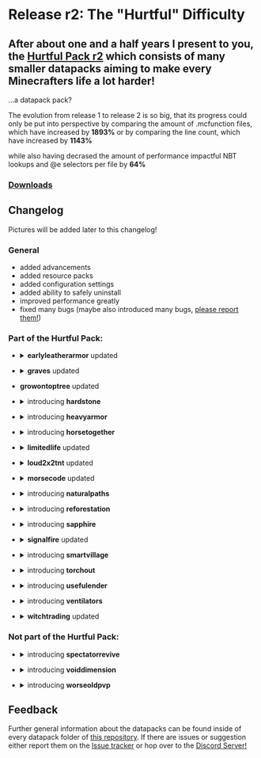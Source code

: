 # Release r2: The "Hurtful" Difficulty

## After about one and a half years I present to you, the [Hurtful Pack r2](https://github.com/Metroite/datapacks/tree/master/Hurtful%20Pack) which consists of many smaller datapacks aiming to make every Minecrafters life a lot harder!

...a datapack pack?

The evolution from release 1 to release 2 is so big, that its progress could only be put into perspective by comparing
the amount of .mcfunction files, which have increased by **1893%**
or by comparing the line count, which have increased by **1143%**

while also having decrased the amount of performance impactful NBT lookups and @<!-- -->e selectors per file by **64%**

### [Downloads](https://github.com/Metroite/datapacks/releases/tag/r2)

## Changelog

Pictures will be added later to this changelog!

### General

* added advancements
* added resource packs
* added configuration settings
* added ability to safely uninstall
* improved performance greatly
* fixed many bugs (maybe also introduced many bugs, [please report them!](https://github.com/Metroite/datapacks/issues))

### Part of the Hurtful Pack:

* <details><summary><b>earlyleatherarmor</b> updated</summary>

  * updated [chestplate crafting recipe](https://github.com/Metroite/datapacks/tree/master/earlyleatherarmor#crafting)
</details>

* <details><summary><b>graves</b> updated</summary>

  * added feature-compatibility to witchtrading
    * <details><summary>special witch spawns with special trades and a special drop</summary><dl><dt><details><summary>"Shinigami Rem" Witch</summary><img src="https://user-images.githubusercontent.com/22453965/44302121-22ede900-a323-11e8-8969-cffe714eada4.png" alt="The Shinigami Rem"></details></dt><dd>has a 1 in 16 chance to appear</dd></dl><dl><dt><details><summary>Shinigami Wing</summary><img src="https://user-images.githubusercontent.com/22453965/44302121-22ede900-a323-11e8-8969-cffe714eada4.png" alt="Wearing the Shinigami Wing"></details></dt><dd>Elytra that can't be unequipped and should be tested on armor stands first, 50% chance for it to be dropped</dd></dl><dl><dt>Shinigami Power</dt><dd><b>While flying:</b> <i>primary:</i> allows for infinite flight, <i>secondary:</i> debuffs an right-clicked area, <i>tertiary</i> can be shot using crossbows</dd></dl><dl><dt>Scroll of Shinigami</dt><dd>can be bought by a Shinigami, repairs worn <i>Shinigami Wing</i> if dropped close to the Shinigami</dd></dl></details>
  * <i>Skull Dust</i> now meals appropriately
    * <details><summary>tall grass and tall flowers grow upon use</summary><img src="https://user-images.githubusercontent.com/22453965/44302121-22ede900-a323-11e8-8969-cffe714eada4.png" alt="Giant tree variants"></details>
      <b>these also generate in the world (can be configured):</b>
    * <details><summary>saplings grow into their corresponding custom giant tree</summary><img src="https://user-images.githubusercontent.com/22453965/44302121-22ede900-a323-11e8-8969-cffe714eada4.png" alt="Giant tree variants"></details>
    * <details><summary>mushrooms spread and pop out of the ground</summary><img src="https://user-images.githubusercontent.com/22453965/44302121-22ede900-a323-11e8-8969-cffe714eada4.png" alt="Popping mushrooms"></details>
  * added feature-compatibility to growontoptree
    * giant trees cause players to "grow" up with the tree
  * grave skulls now...
    * display the name of the died player
    * <details><summary>have a subtle particle effect that differs them from normal skulls</summary><img src="https://user-images.githubusercontent.com/22453965/44302121-22ede900-a323-11e8-8969-cffe714eada4.png" alt="Grave skull subtle particles"></details>
  * grave bones now...
    * have gravity
    * decay after a while
</details>

* <b>growontoptree</b> updated

* <details><summary>introducing <b>hardstone</b></summary>

  * removed buttery consistency out of stone - caving might be a better option than strip mining
    * <details><summary>stone needs to be mined three times and grass/sandstone two times</summary><img src="https://user-images.githubusercontent.com/22453965/44302121-22ede900-a323-11e8-8969-cffe714eada4.png" alt="Mining progression of stone"></details>

      * silk touch enchanted tools and golden tools are unaffected
    * craft cobblestone slabs together
  * <details><summary>stone tools have become flint tools</summary><img src="https://user-images.githubusercontent.com/22453965/44302121-22ede900-a323-11e8-8969-cffe714eada4.png" alt="Flint Pickaxe crafting recipe"></details>
  * <details><summary>diamonds might pling away</summary><img src="https://user-images.githubusercontent.com/22453965/44302121-22ede900-a323-11e8-8969-cffe714eada4.png" alt="Diamond plinging away"></details>
  * be careful with netherrack
</details>

* <details><summary>introducing <b>heavyarmor</b></summary>

  * armor slows down the player wearing it depending on its material
    * golden armor is unaffected
  * feature-compatibile to ventilators: if heavy enough, won't affect the player
  * feature-compatibile to naturalpaths: if heavy enough, will generate more frequently
</details>

* <details><summary>introducing <b>horsetogether</b></summary>

  * <details><summary>armored horses provide a second seat if close to another player</summary><img src="https://user-images.githubusercontent.com/22453965/44302121-22ede900-a323-11e8-8969-cffe714eada4.png" alt="Two players, one horse"></details>
</details>

* <details><summary><b>limitedlife</b> updated</summary>

  * <details><summary>crystal beam is now being used rather than a custom one</summary><img src="https://user-images.githubusercontent.com/22453965/44302121-22ede900-a323-11e8-8969-cffe714eada4.png" alt="Player during the curing process"></details>
  * added feature-compatibility to sapphire
    * <details><summary>upgrade your <i>Life Support Glass</i> into a <i>Life Support Sapphire Glass</i> by holding a <i>Sapphire Glass</i> in your offhand</summary><img src="https://user-images.githubusercontent.com/22453965/44302121-22ede900-a323-11e8-8969-cffe714eada4.png" alt="Player wearing the Life Support Sapphire Glass"></details>
  * added winged arrows, which are not affected by gravity (hold a <i>Batwing</i> in your offhand while shooting)
  * eat <i>Batwing</i> for health regeneration and night vision
  * <details><summary>reduced crafting cost of the <i>Batwing Suit</i></summary><img src="https://user-images.githubusercontent.com/22453965/44302121-22ede900-a323-11e8-8969-cffe714eada4.png" alt="Crafting recipe of the Batwing Suit"></details>
  * QoL: throwing an end_crystal into a cauldron now summons an end_crystal entity above it
</details>

* <details><summary><b>loud2x2tnt</b> updated</summary>

  * added feature-compatibility to graves
    * it can be configured to make the grave skulls behave like normal skulls upon mining, they have to be blown up using the 2x2x2 tnt shape explosion to blow them into <i>Skull Dust</i>
</details>

* <details><summary><b>morsecode</b> updated</summary>

  * added the <i>Mobile Receiver</i>
    * frequency is determined by the hotbar slot it is in (2 to 9)
  * added wireless redstone mode (enabled in the standalone pack, but disabled in the hurtfulpack - can be configured)
</details>

* <details><summary>introducing <b>naturalpaths</b></summary>

  * <details><summary>natural paths form if the ground is being trample frequently</summary><img src="https://user-images.githubusercontent.com/22453965/44302121-22ede900-a323-11e8-8969-cffe714eada4.png" alt="A naturally formed path"></details>

    * grass paths provide a speed bonus (can be configured)
</details>

* <details><summary>introducing <b>reforestation</b></summary>

  * saplings plant themselfs
</details>

* <details><summary>introducing <b>sapphire</b></summary>

  * <details><summary>a new ore, the <i>Sapphire Ore</i> generates in deep cold oceans and drops <i>Sapphire</i> gems</summary><img src="https://user-images.githubusercontent.com/22453965/44302121-22ede900-a323-11e8-8969-cffe714eada4.png" alt="Sapphire Ore generated in the cold deep ocean"></details>

  it enable the following:
    * <details><summary>Lightning Rod</summary><img src="https://user-images.githubusercontent.com/22453965/44302121-22ede900-a323-11e8-8969-cffe714eada4.png" alt="Active and unactive lightning rods"></details>

      * attracts lightning occasionally
    * <details><summary>Water Detector</summary><img src="https://user-images.githubusercontent.com/22453965/44302121-22ede900-a323-11e8-8969-cffe714eada4.png" alt="Water Detector in action"></details>

      * detects water and rain above it
    * <details><summary>Sapphire Glass</summary><img src="https://user-images.githubusercontent.com/22453965/44302121-22ede900-a323-11e8-8969-cffe714eada4.png" alt="Obsidian, but glass - kind of"></details>

      * a <i>Sapphire</i> gem need to be rightclicked onto glass, possibly polishing it to <i>Sapphire Glass</i>
      * <details><summary>behaves like obsidian</summary>

        * can't be broken other than with a diamond pickaxe
        * is immune to explosions

    * <details><summary>Particle Generator</summary><img src="https://user-images.githubusercontent.com/22453965/44302121-22ede900-a323-11e8-8969-cffe714eada4.png" alt="Wonderful particles"></details>

      * an observer needs to be empowered using a <i>Sapphire</i> gem, the <i>Sapphire</i> gem will be dropped if the <i>Patricle Generator</i> is broken

  * feature-compatibile to torchout: empowering a torch with a <i>Sapphire</i> gem will create a never extinguishing torch, the <i>Sapphire</i> gem will be dropped if the torch is broken
</details>

* <details><summary><b>signalfire</b> updated</summary>

  * the duration will be multiplied by the amount of haybale blocks under the campfire (max. 3)
</details>

* <details><summary>introducing <b>smartvillage</b></summary>

  * give villages names by naming a Iron Golem closest to the bell then ringing the bell
  * upon approach into a village...
    * <details><summary>the status of the village will be displayed</summary><img src="https://user-images.githubusercontent.com/22453965/44302121-22ede900-a323-11e8-8969-cffe714eada4.png" alt="Welcome to the \"Star Wars\" village"></details>

    * players will be put into adventure mode. NO RAIDING!
  * build up standing by protecting them from raids or trading with them
  * be careful if you want to raid them, they might hit back
</details>

* <details><summary>introducing <b>torchout</b></summary>

  * torches and campfires burn out after a defined while (can be configured)
    * <details><summary>(re-)ignite torches using flint and steel</summary><img src="https://user-images.githubusercontent.com/22453965/44302121-22ede900-a323-11e8-8969-cffe714eada4.png" alt="a burned out torch"></details>

    * fuel campfires by dropping logs onto them
  * shoot torch arrows in order to place torches without having to go there (hold a torch in your offhand while shooting)
    * flame arrows (and entities) light up torches and campfires
</details>

* <details><summary>introducing <b>usefulender</b></summary>

  * ender pearls won't deal damage
    * if they're thrown at a dragon egg, the player will be teleported someplace far away
    * they don't need to be thrown either, just hold them in your offhand and shoot with a (cross)bow
</details>

* <details><summary>introducing <b>ventilators</b></summary>

  * <details><summary>ventilators push entities in certain directions</summary><img src="https://user-images.githubusercontent.com/22453965/44302121-22ede900-a323-11e8-8969-cffe714eada4.png" alt="active and inactive ventilators"></details>
    * a <i>Batwing</i> dropped by bats will be needed to empower an observer into a ventilator by righclicking onto it
    * greatly affects arrows and ender pearls
</details>

* <details><summary><b>witchtrading</b> updated</summary>

  * actually made functional
  * approach while holding then trading poisonous potatoes with witches
</details>

### Not part of the Hurtful Pack:

* <details><summary>introducing <b>spectatorrevive</b></summary>

  * as a spectator fly into a dropped golden apple to revive into survival mode
  * useful for hardcore servers.
</details>

* <details><summary>introducing <b>voiddimension</b></summary>

  * not made for the consumer, feel free to use it as a developer
  * a dimension set in the end dimension inter connected with the overworld
    * travelling 1 block in <i>the Void</i> equals to travelling 16 blocks in the overworld
</details>

* <details><summary>introducing <b>worseoldpvp</b></summary>

  * <details><summary>reintroduces the 1.8 combat mechanics</summary><img src="https://static.planetminecraft.com/files/resource_media/screenshot/1908/2019-02-21-05-37-32-1550724010.png" alt="sword-blocking"></details>
</details>

## Feedback

Further general information about the datapacks can be found inside of every datapack folder of [this repository](https://github.com/Metroite/datapacks). If there are issues or suggestion either report them on the [Issue tracker](https://github.com/Metroite/datapacks/issues) or hop over to the [Discord Server!](https://discordapp.com/invite/vBgb85N)